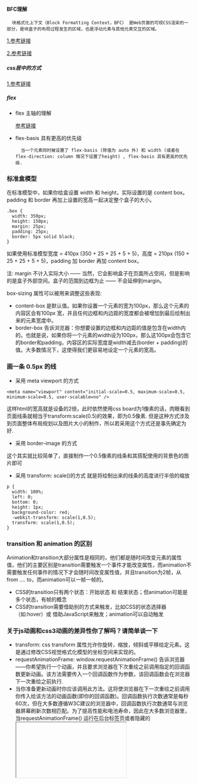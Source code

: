 #### BFC理解

```
  块格式化上下文（Block Formatting Context，BFC） 是Web页面的可视CSS渲染的一部分，是块盒子的布局过程发生的区域，也是浮动元素与其他元素交互的区域。
```

  [1.参考链接](https://developer.mozilla.org/zh-CN/docs/Web/Guide/CSS/Block_formatting_context)

  [2.参考链接](https://zhuanlan.zhihu.com/p/25321647)


##### css居中的方式

  [1.参考链接](https://juejin.im/post/5a7a9a545188257a892998ef#heading-2)

##### flex

* flex 主轴的理解

  [参考链接](https://developer.mozilla.org/zh-CN/docs/Web/CSS/CSS_Flexible_Box_Layout/Basic_Concepts_of_Flexbox)

* flex-basis 具有更高的优先级 
  ```
    当一个元素同时被设置了 flex-basis (除值为 auto 外) 和 width (或者在 flex-direction: column 情况下设置了height) , flex-basis 具有更高的优先级.
  ```
  
###  标准盒模型


在标准模型中，如果你给盒设置 width 和 height，实际设置的是 content box。 padding 和 border 再加上设置的宽高一起决定整个盒子的大小。
```
.box {
  width: 350px;
  height: 150px;
  margin: 25px;
  padding: 25px;
  border: 5px solid black;
}
```

如果使用标准模型宽度 = 410px (350 + 25 + 25 + 5 + 5)，高度 = 210px (150 + 25 + 25 + 5 + 5)，padding 加 border 再加 content box。

注: margin 不计入实际大小 —— 当然，它会影响盒子在页面所占空间，但是影响的是盒子外部空间。盒子的范围到边框为止 —— 不会延伸到margin。


box-sizing 属性可以被用来调整这些表现:

- content-box 是默认值。如果你设置一个元素的宽为100px，那么这个元素的内容区会有100px 宽，并且任何边框和内边距的宽度都会被增加到最后绘制出来的元素宽度中。
- border-box 告诉浏览器：你想要设置的边框和内边距的值是包含在width内的。也就是说，如果你将一个元素的width设为100px，那么这100px会包含它的border和padding，内容区的实际宽度是width减去(border + padding)的值。大多数情况下，这使得我们更容易地设定一个元素的宽高。




###  画一条 0.5px 的线

- 采用 meta viewport 的方式
```
<meta name="viewport" content="initial-scale=0.5, maximum-scale=0.5, minimum-scale=0.5, user-scalable=no" />
```
这样html的宽高就是设备的2倍，此时依然使用css board为1像素的话，肉眼看到页面线条就相当于transform:scale(0.5)的效果，即为0.5像素.
但是这种方式涉及到页面整体布局规划以及图片大小的制作，所以若采用这个方式还是事先确定为好.


- 采用 border-image 的方式

这个其实就比较简单了，直接制作一个0.5像素的线条和其搭配使用的背景色的图片即可

- 采用 transform: scale()的方式
就是将绘制出来的线条的高度进行半倍的缩放
```
p {
  width: 100%;
  left: 0;
  bottom: 0;
  height: 1px;
  background-color: red;
  -webkit-transform: scale(1,0.5);
  transform: scale(1,0.5);
}
```

### transition 和 animation 的区别
Animation和transition大部分属性是相同的，他们都是随时间改变元素的属性值，他们的主要区别是transition需要触发一个事件才能改变属性，而animation不需要触发任何事件的情况下才会随时间改变属性值，并且transition为2帧，从from .... to，而animation可以一帧一帧的。

- CSS的transition只有两个状态：开始状态 和 结束状态；但animation可能是多个状态，有帧的概念
- CSS的transition需要借助别的方式来触发，比如CSS的状态选择器（如:hover）或 借助JavaScript来触发；animation可以自动触发

### 关于js动画和css3动画的差异性你了解吗？请简单谈一下

- transform: css transform 属性允许你旋转，缩放，倾斜或平移给定元素。这是通过修改CSS视觉格式化模型的坐标空间来实现的。
- requestAnimationFrame: window.requestAnimationFrame() 告诉浏览器——你希望执行一个动画，并且要求浏览器在下次重绘之前调用指定的回调函数更新动画。该方法需要传入一个回调函数作为参数，该回调函数会在浏览器下一次重绘之前执行.
- 当你准备更新动画时你应该调用此方法。这将使浏览器在下一次重绘之前调用你传入给该方法的动画函数(即你的回调函数)。回调函数执行次数通常是每秒60次，但在大多数遵循W3C建议的浏览器中，回调函数执行次数通常与浏览器屏幕刷新次数相匹配。为了提高性能和电池寿命，因此在大多数浏览器里，当requestAnimationFrame() 运行在后台标签页或者隐藏的<iframe> 里时，requestAnimationFrame() 会被暂停调用以提升性能和电池寿命。

[参考 MDN requestAnimationFrame ](https://developer.mozilla.org/zh-CN/docs/Web/API/Window/requestAnimationFrame)


- css3动画：css3之后添加了transform动画计算函数，所以实现动画更为简单方便，并且transform矩阵是C++级的计算，所以速度会快很多。但是动画控制上不是特别灵活，部分动画无法实现（比如轮播图，视差滚动都需要js去参与）并且兼容性也存在一定问题。

- js动画：一般可以使用requestAnimationFrame去实现，js动画相对css3动画来说，控制力更强一些，可以单帧的控制变换，同时可以兼容到IE6版本的浏览器，并且功能非常强大，但是它编码较为繁琐，并且运算预渲染性能都不如css3动画。

- 所以，综合考虑，简单的交互动画就用css3实现，控制比较复杂、比较繁琐的交互动画可以交由js实现。

### 浮动清除
  
- 方法一：使用带 clear 属性的空元素 在浮动元素后使用一个空元素如
```
  <div class="clear"></div>，并在 CSS 中赋 予.clear{clear:both;}属性即可清理浮动。亦可使用<br class="clear" />或<hr class="clear" /> 
来进行清理。 
```
- 方法二：使用 CSS 的 overflow 属性 给浮动元素的容器添加 overflow:hidden;或 overflow:auto;可以清除浮动，另外在 IE6 中还 需要触发 hasLayout ，例如为父元素设置容器宽高或设置 zoom:1。 在添加 overflow 属性后，浮动元素又回到了容器层，把容器高度撑起，达到了清理浮动 的效果。 
- 方法三：给浮动的元素的容器添加浮动 给浮动元素的容器也添加上浮动属性即可清除内部浮动，但是这样会使其整体浮动，影响布局，不推荐使用。 
- 方法四：使用邻接元素处理 什么都不做，给浮动元素后面的元素添加 clear 属性。 
- 方法五：使用 CSS 的:after 伪元素 结合:after 伪元素（注意这不是伪类，而是伪元素，代表一个元素之后最近的元素）和 IEhack ，可以完美兼容当前主流的各大浏览器，这里的 IEhack 指的是触发 hasLayout。 给浮动元素的容器添加一个 clearfix 的 class，然后给这个 class 添加一个:after 伪元素实 现元素末尾添加一个看不见的块元素（Block element）清理浮动。 参考 https://www.cnblogs.com/ForEvErNoME/p/3383539.html

### CSS3新增的属性有哪些：
CSS 用于控制网页的样式和布局。

CSS3 是最新的 CSS 标准。

CSS3新增了很多的属性，下面一起来分析一下新增的一些属性：

- CSS3边框：

border-radius：CSS3圆角边框。在 CSS2 中添加圆角矩形需要技巧，我们必须为每个圆角使用不同的图片，在 CSS3 中，创建圆角是非常容易的，在 CSS3 中，border-radius 属性用于创建圆角。border：2px solid;
box-shadow：CSS3边框阴影。在 CSS3 中，box-shadow 用于向方框添加阴影。box-shadow:10px 10px 5px #888888;
border-image：CSS3边框图片。通过 CSS3 的 border-image 属性，您可以使用图片来创建边框。border-image：url(border.png) 30 30 round;
- CSS3背景：

background-size： 属性规定背景图片的尺寸。在 CSS3 之前，背景图片的尺寸是由图片的实际尺寸决定的。在 CSS3 中，可以规定背景图片的尺寸，这就允许我们在不同的环境中重复使用背景图片。您能够以像素或百分比规定尺寸。如果以百分比规定尺寸，那么尺寸相对于父元素的宽度和高度。
background-origin ：属性规定背景图片的定位区域。背景图片可以放置于 content-box、padding-box 或 border-box 区域。
- CSS3文字效果：

text-shadow：在 CSS3 中，text-shadow 可向文本应用阴影。text-shadow:5px 5px 5px #FFFFFF;
word-wrap :单词太长的话就可能无法超出某个区域，允许对长单词进行拆分，并换行到下一行：p{word-wrap:break-word;}
- CSS3 2D转换：

　　transform：通过 CSS3 转换，我们能够对元素进行移动、缩放、转动、拉长或拉伸。

translate()：元素从其当前位置移动，根据给定的 left（x 坐标） 和 top（y 坐标） 位置参数：transform：translate（50px,100px）;值 translate(50px,100px) 把元素从左侧移动 50 像素，从顶端移动 100 像素。
rotate()：元素顺时针旋转给定的角度。允许负值，元素将逆时针旋转。transform:rotate(30deg);值 rotate(30deg) 把元素顺时针旋转 30 度。
scale():元素的尺寸会增加或减少，根据给定的宽度（X 轴）和高度（Y 轴）参数：transform:scale(2,4);值 scale(2,4) 把宽度转换为原始尺寸的 2 倍，把高度转换为原始高度的 4 倍。
skew():元素转动给定的角度，根据给定的水平线（X 轴）和垂直线（Y 轴）参数：transform:skew(30deg,20deg);值 skew(30deg,20deg) 围绕 X 轴把元素转动 30 度，围绕 Y 轴转动 20 度。
matrix() :
matrix() 方法把所有 2D 转换方法组合在一起。

matrix() 方法需要六个参数，包含数学函数，允许您：旋转、缩放、移动以及倾斜元素。

- CSS3 3D转换：

rotateX()：元素围绕其 X 轴以给定的度数进行旋转。transform：rotateX(120deg);
rotateY()：元素围绕其 Y 轴以给定的度数进行旋转。transform：rotateY(120deg);
- CSS3 过渡：当元素从一种样式变换为另一种样式时为元素添加效果。

- CSS3动画：通过 CSS3，我们能够创建动画，这可以在许多网页中取代动画图片、Flash 动画以及 JavaScript。

- CSS3多列：

column-count：属性规定元素应该被分隔的列数。
column-gap：属性规定列之间的间隔。
column-rule ：属性设置列之间的宽度、样式和颜色规则。
- CSS3用户界面：

resize：属性规定是否可由用户调整元素尺寸。
box-sizing：属性允许您以确切的方式定义适应某个区域的具体内容。
outline-offset ：属性对轮廓进行偏移，并在超出边框边缘的位置绘制轮廓。


### position 相关属性

- 固定定位 fixed： 元素的位置相对于浏览器窗口是固定位置，即使窗口是滚动的它也不会移动。Fixed 定 位使元素的位置与文档流无关，因此不占据空间。 Fixed 定位的元素和其他元素重叠。 
- 相对定位 relative： 如果对一个元素进行相对定位，它将出现在它所在的位置上。然后，可以通过设置垂直 或水平位置，让这个元素“相对于”它的起点进行移动。 在使用相对定位时，无论是 否进行移动，元素仍然占据原来的空间。因此，移动元素会导致它覆盖其它框。 
- 绝对定位 absolute： 绝对定位的元素的位置相对于最近的已定位父元素，如果元素没有已定位的父元素，那 么它的位置相对于<html>。absolute 定位使元素的位置与文档流无关，因此不占据空间。 absolute 定位的元素和其他元素重叠。 
- 粘性定位 sticky： 元素先按照普通文档流定位，然后相对于该元素在流中的 flow root（BFC）和 containing block（最近的块级祖先元素）定位。而后，元素定位表现为在跨越特定阈值前为相对定 位，之后为固定定位。 
- 默认定位 Static： 默认值。没有定位，元素出现在正常的流中（忽略 top, bottom, left, right 或者 z-index 声 明）。 
- inherit: 规定应该从父元素继承 position 属性的值。

### visibility=hidden, opacity=0，display:none 区别

- opacity=0，该元素隐藏起来了，但不会改变页面布局，并且，如果该元素已经绑定一些 事件，如 click 事件，那么点击该区域，也能触发点击事件的 
- visibility=hidden，该元素 隐藏起来了，但不会改变页面布局，但是不会触发该元素已经绑定的事件 
- display=none， 把元素隐藏起来，并且会改变页面布局，可以理解成在页面中把该元素删除掉一样。

### 双边距重叠问题（外边距折叠）
- 多个相邻（兄弟或者父子关系）普通流的块元素垂直方向 marigin 会重叠 折叠的结果为： 两个相邻的外边距都是正数时，折叠结果是它们两者之间较大的值。 
- 两个相邻的外边距都是负数时，折叠结果是两者绝对值的较大值。 
- 两个外边距一正一负时，折叠结果是两者的相加的和。
  
### 多行元素的文本省略号

- 方法一,对于多行文本，一种方法是使用webkit的css扩展属性，该方法适用于Safari、chrome和大多数移动端浏览器。

```
p {
  width: 300px;
  overflow: hidden;
  /*将对象作为弹性伸缩盒子模型显示*/
  display: -webkit-box;
  /*设置子元素排列方式*/
  -webkit-box-orient: vertical;
  /*设置显示的行数，多出的部分会显示为...*/
  -webkit-line-clamp: 3;
}
```
- 方法二,使用伪元素实现，将伪元素放在最后一个字的上方，达到显示省略号的目的。该方法兼容性较好，但文字未超出的情况下也会出现省略号。
```
p {
  position: relative;
  line-height: 1.2em;
  max-height: 3.6em;
  width: 300px;
  /*设置文本为两端对齐*/
  text-align: justify;
  overflow: hidden;
}

p::after {
  content: "...";
  position: absolute;
  bottom: 0;
  right: 0;
  /*将省略号的大小设置为1个字体大小*/
  width: 1em;
  /*设置背景，将最后一个字覆盖掉*/
  background: #fff;
}
```
- 方法三：使用插件jQuery.dotdotdot，下载及详细文档地址：http://dotdotdot.frebsite.nl/。
```
p {
  width: 300px;
  max-height: 3em;
  text-align: justify;
  overflow: hidden;
}

// js部分代码
$(document).ready(function() {
  $("p").dotdotdot();
});
```

### 说一下块元素和行元素
 
- 块元素：独占一行，并且有自动填满父元素，可以设置 margin 和 pading 以及高度和宽度
- 行元素：不会独占一行，width 和 height 会失效，并且在垂直方向的 padding 和 margin 会失效。
  
  
  
  
  
  
  
  
  
